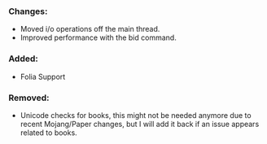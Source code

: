 ### Changes:
- Moved i/o operations off the main thread.
- Improved performance with the bid command.

### Added:
- Folia Support

### Removed:
- Unicode checks for books, this might not be needed anymore due to recent Mojang/Paper changes, but I will add it back if an issue appears related to books.